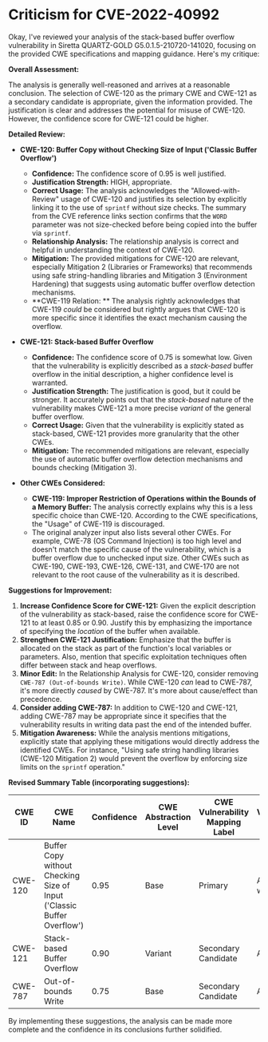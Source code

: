 # Criticism for CVE-2022-40992

Okay, I've reviewed your analysis of the stack-based buffer overflow vulnerability in Siretta QUARTZ-GOLD G5.0.1.5-210720-141020, focusing on the provided CWE specifications and mapping guidance. Here's my critique:

**Overall Assessment:**

The analysis is generally well-reasoned and arrives at a reasonable conclusion. The selection of CWE-120 as the primary CWE and CWE-121 as a secondary candidate is appropriate, given the information provided. The justification is clear and addresses the potential for misuse of CWE-120. However, the confidence score for CWE-121 could be higher.

**Detailed Review:**

*   **CWE-120: Buffer Copy without Checking Size of Input ('Classic Buffer Overflow')**

    *   **Confidence:**  The confidence score of 0.95 is well justified.
    *   **Justification Strength:** HIGH, appropriate.
    *   **Correct Usage:** The analysis acknowledges the "Allowed-with-Review" usage of CWE-120 and justifies its selection by explicitly linking it to the use of `sprintf` without size checks. The summary from the CVE reference links section confirms that the `WORD` parameter was not size-checked before being copied into the buffer via `sprintf`.
    *   **Relationship Analysis:** The relationship analysis is correct and helpful in understanding the context of CWE-120.
    *   **Mitigation:**  The provided mitigations for CWE-120 are relevant, especially Mitigation 2 (Libraries or Frameworks) that recommends using safe string-handling libraries and Mitigation 3 (Environment Hardening) that suggests using automatic buffer overflow detection mechanisms.
    *   **CWE-119 Relation: ** The analysis rightly acknowledges that CWE-119 *could* be considered but rightly argues that CWE-120 is more specific since it identifies the exact mechanism causing the overflow.
*   **CWE-121: Stack-based Buffer Overflow**

    *   **Confidence:** The confidence score of 0.75 is somewhat low. Given that the vulnerability is explicitly described as a *stack-based* buffer overflow in the initial description, a higher confidence level is warranted.
    *   **Justification Strength:** The justification is good, but it could be stronger.  It accurately points out that the *stack-based* nature of the vulnerability makes CWE-121 a more precise *variant* of the general buffer overflow.
    *   **Correct Usage:** Given that the vulnerability is explicitly stated as stack-based, CWE-121 provides more granularity that the other CWEs.
    *   **Mitigation:** The recommended mitigations are relevant, especially the use of automatic buffer overflow detection mechanisms and bounds checking (Mitigation 3).
*   **Other CWEs Considered:**

    *   **CWE-119: Improper Restriction of Operations within the Bounds of a Memory Buffer:** The analysis correctly explains why this is a less specific choice than CWE-120. According to the CWE specifications, the "Usage" of CWE-119 is discouraged.
    *   The original analyzer input also lists several other CWEs. For example, CWE-78 (OS Command Injection) is too high level and doesn't match the specific cause of the vulnerability, which is a buffer overflow due to unchecked input size. Other CWEs such as CWE-190, CWE-193, CWE-126, CWE-131, and CWE-170 are not relevant to the root cause of the vulnerability as it is described.

**Suggestions for Improvement:**

1.  **Increase Confidence Score for CWE-121:** Given the explicit description of the vulnerability as stack-based, raise the confidence score for CWE-121 to at least 0.85 or 0.90. Justify this by emphasizing the importance of specifying the *location* of the buffer when available.
2.  **Strengthen CWE-121 Justification:** Emphasize that the buffer is allocated on the stack as part of the function's local variables or parameters. Also, mention that specific exploitation techniques often differ between stack and heap overflows.
3.  **Minor Edit:** In the Relationship Analysis for CWE-120, consider removing `CWE-787 (Out-of-bounds Write)`. While CWE-120 *can* lead to CWE-787, it's more directly *caused* by CWE-787. It's more about cause/effect than precedence.
4.  **Consider adding CWE-787:** In addition to CWE-120 and CWE-121, adding CWE-787 may be appropriate since it specifies that the vulnerability results in writing data past the end of the intended buffer.
5.  **Mitigation Awareness:** While the analysis mentions mitigations, explicitly state that applying these mitigations would directly address the identified CWEs. For instance, "Using safe string handling libraries (CWE-120 Mitigation 2) would prevent the overflow by enforcing size limits on the `sprintf` operation."

**Revised Summary Table (incorporating suggestions):**

| CWE ID | CWE Name | Confidence | CWE Abstraction Level | CWE Vulnerability Mapping Label | CWE-Vulnerability Mapping Notes |
|---|---|---|---|---|---|
| CWE-120 | Buffer Copy without Checking Size of Input ('Classic Buffer Overflow') | 0.95 | Base | Primary | Allowed-with-Review |
| CWE-121 | Stack-based Buffer Overflow | 0.90 | Variant | Secondary Candidate | Allowed |
| CWE-787 | Out-of-bounds Write | 0.75 | Base | Secondary Candidate | Allowed |

By implementing these suggestions, the analysis can be made more complete and the confidence in its conclusions further solidified.